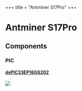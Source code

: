 +++
title = "Antminer S17Pro"
+++

# Antminer S17Pro

## Components

### PIC

#### [dsPIC33EP16GS202](https://www.microchip.com/en-us/product/dsPIC33EP16GS202)

<img src="/dsPIC33EP16GS202.png">
